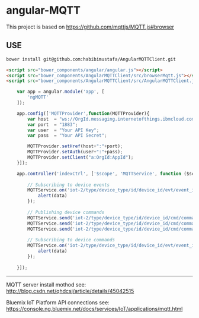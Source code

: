 # angular-MQTT

This project is based on https://github.com/mqttjs/MQTT.js#browser

## USE

```bash
bower install git@github.com:habibimustafa/AngularMQTTClient.git
```


```html
<script src="bower_components/angular/angular.js"></script>
<script src="bower_components/AngularMQTTClient/src/browserMqtt.js"></script>
<script src="bower_components/AngularMQTTClient/src/AngularMQTTClient.js"></script>

```


```javascript
    var app = angular.module('app', [
        'ngMQTT'
    ]);

    app.config(['MQTTProvider',function(MQTTProvider){
        var host  = "ws://OrgId.messaging.internetofthings.ibmcloud.com";
        var port  = "1883";
        var user  = "Your API Key";
        var pass  = "Your API Secret";

        MQTTProvider.setHref(host+":"+port);
        MQTTProvider.setAuth(user+":"+pass);
        MQTTProvider.setClient("a:OrgId:AppId");
    }]);

    app.controller('indexCtrl', ['$scope', 'MQTTService', function ($scope, MQTTService) {
        
        // Subscribing to device events
        MQTTService.on('iot-2/type/device_type/id/device_id/evt/event_id/fmt/format_string', function(data){
            alert(data)
        });
        
        // Publishing device commands
        MQTTService.send('iot-2/type/device_type/id/device_id/cmd/command_id/fmt/format_string','on');
        MQTTService.send('iot-2/type/device_type/id/device_id/cmd/command_id/fmt/format_string','off');
        MQTTService.send('iot-2/type/device_type/id/device_id/cmd/command_id/fmt/format_string','{"status":"on"}');
        
        // Subscribing to device commands
        MQTTService.on('iot-2/type/device_type/id/device_id/evt/event_id/fmt/format_string', function(data){
            alert(data)
        });
        
    }]);

```

---
MQTT server install mothod see: http://blog.csdn.net/qhdcsj/article/details/45042515

Bluemix IoT Platform API connections see: https://console.ng.bluemix.net/docs/services/IoT/applications/mqtt.html
